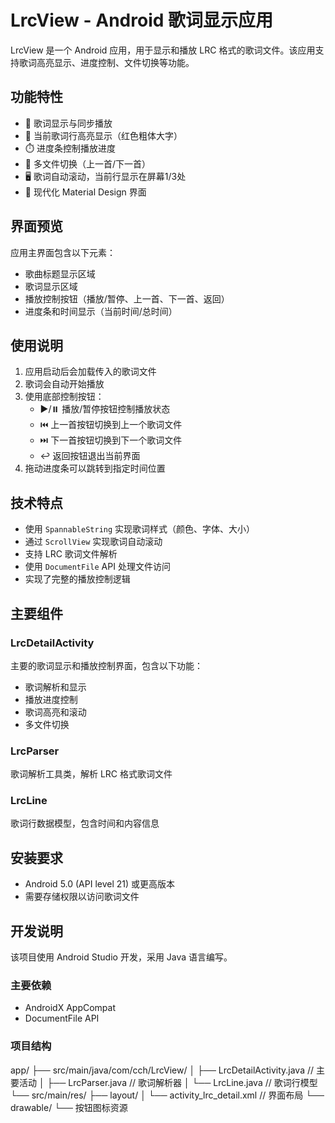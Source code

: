 # LrcView - Android 歌词显示应用

LrcView 是一个 Android 应用，用于显示和播放 LRC 格式的歌词文件。该应用支持歌词高亮显示、进度控制、文件切换等功能。

## 功能特性

- 🎵 歌词显示与同步播放
- 🎯 当前歌词行高亮显示（红色粗体大字）
- ⏱️ 进度条控制播放进度
- 📂 多文件切换（上一首/下一首）
- 🖥️ 歌词自动滚动，当前行显示在屏幕1/3处
- 📱 现代化 Material Design 界面

## 界面预览

应用主界面包含以下元素：
- 歌曲标题显示区域
- 歌词显示区域
- 播放控制按钮（播放/暂停、上一首、下一首、返回）
- 进度条和时间显示（当前时间/总时间）

## 使用说明

1. 应用启动后会加载传入的歌词文件
2. 歌词会自动开始播放
3. 使用底部控制按钮：
   - ▶️/⏸️ 播放/暂停按钮控制播放状态
   - ⏮️ 上一首按钮切换到上一个歌词文件
   - ⏭️ 下一首按钮切换到下一个歌词文件
   - ↩️ 返回按钮退出当前界面
4. 拖动进度条可以跳转到指定时间位置

## 技术特点

- 使用 `SpannableString` 实现歌词样式（颜色、字体、大小）
- 通过 `ScrollView` 实现歌词自动滚动
- 支持 LRC 歌词文件解析
- 使用 `DocumentFile` API 处理文件访问
- 实现了完整的播放控制逻辑

## 主要组件

### LrcDetailActivity
主要的歌词显示和播放控制界面，包含以下功能：
- 歌词解析和显示
- 播放进度控制
- 歌词高亮和滚动
- 多文件切换

### LrcParser
歌词解析工具类，解析 LRC 格式歌词文件

### LrcLine
歌词行数据模型，包含时间和内容信息

## 安装要求

- Android 5.0 (API level 21) 或更高版本
- 需要存储权限以访问歌词文件

## 开发说明

该项目使用 Android Studio 开发，采用 Java 语言编写。

### 主要依赖
- AndroidX AppCompat
- DocumentFile API

### 项目结构
app/ ├── src/main/java/com/cch/LrcView/ │ ├── LrcDetailActivity.java // 主要活动 │ ├── LrcParser.java // 歌词解析器 │ └── LrcLine.java // 歌词行模型 └── src/main/res/ ├── layout/ │ └── activity_lrc_detail.xml // 界面布局 └── drawable/ └── 按钮图标资源


